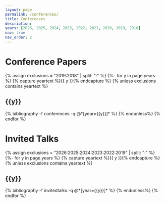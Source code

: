 ```yaml
---
layout: page
permalink: /conferences/
title: Conferences
description:
years: [2026, 2025, 2024, 2023, 2022, 2021, 2020, 2019, 2018]
nav: true
nav_order: 2
---
```

<!-- _pages/publications.md -->
<div class="publications">
<h1>Conference Papers</h1>
{% assign exclusions = "2019:2018" | split: ":" %}
{%- for y in page.years %}
	{% capture yeartext %}{{ y }}{% endcapture %}
	{% unless exclusions contains yeartext %}
	  <h2 class="year">{{y}}</h2>
	  {% bibliography -f conferences -q @*[year={{y}}]* %}
	{% endunless%}
{% endfor %}

<h1>Invited Talks</h1>
{% assign exclusions = "2026:2025:2024:2023:2022:2019" | split: ":" %}
{%- for y in page.years %}
	{% capture yeartext %}{{ y }}{% endcapture %}
	{% unless exclusions contains yeartext %}
	  <h2 class="year">{{y}}</h2>
	  {% bibliography -f invitedtalks -q @*[year={{y}}]* %}
	{% endunless%}
{% endfor %}

</div>
